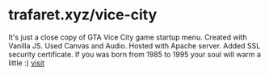 # trafaret.xyz/vice-city
It's just a close copy of GTA Vice City game startup menu.
Created with Vanilla JS. Used Canvas and Audio. Hosted with Apache server. Added SSL security certificate.
If you was born from 1985 to 1995 your soul will warm a little :)
[visit](https://vassiliy278.github.io/trafaret-xyz-website/dist/index.html)
